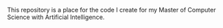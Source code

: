 This repository is a place for the code I create for my Master of Computer Science with Artificial Intelligence.
